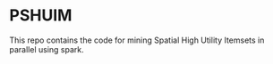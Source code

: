 # PSHUIM

This repo contains the code for mining Spatial High Utility Itemsets in parallel using spark.
